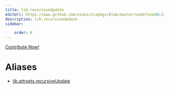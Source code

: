 ```yaml
---
title: lib.recursiveUpdate
editUrl: https://www.github.com/nixos/nixpkgs/blob/master/undefined#L1068C5
description: lib.recursiveUpdate
sidebar:

    order: 8
---
```


<a href="https://www.github.com/nixos/nixpkgs/blob/master/undefined#L1068C5">Contribute Now!</a>


# Aliases

- [lib.attrsets.recursiveUpdate](/nix-doc-comments/reference/lib/attrsets/lib-attrsets-recursiveupdate)


